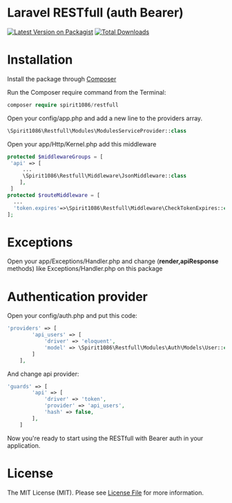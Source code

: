 # Laravel RESTfull (auth Bearer)
[![Latest Version on Packagist](https://img.shields.io/github/v/release/spirit1086/restfull.svg?style=flat)](https://packagist.org/packages/spirit1086/restfull)
[![Total Downloads](https://img.shields.io/packagist/dt/spirit1086/restfull.svg?style=flat-square)](https://packagist.org/packages/spirit1086/restfull)
# Installation

Install the package through [Composer](https://getcomposer.org)

Run the Composer require command from the Terminal:
```php
composer require spirit1086/restfull
```

Open your config/app.php and add a new line to the providers array.
```php
\Spirit1086\Restfull\Modules\ModulesServiceProvider::class
```

Open your app/Http/Kernel.php add this middleware
```php
protected $middlewareGroups = [
 'api' => [
     ...
     \Spirit1086\Restfull\Middleware\JsonMiddleware::class
    ],
 ]       
protected $routeMiddleware = [
  ...
  'token.expires'=>\Spirit1086\Restfull\Middleware\CheckTokenExpires::class
];
```
# Exceptions
Open your app/Exceptions/Handler.php and change (**render,apiResponse** methods) like  Exceptions/Handler.php on this package
# Authentication provider
Open your config/auth.php and put this code:
```php
'providers' => [
        'api_users' => [
            'driver' => 'eloquent',
            'model' => \Spirit1086\Restfull\Modules\Auth\Models\User::class,
        ]
    ],
```

And change api provider:
```php
'guards' => [
        'api' => [
            'driver' => 'token',
            'provider' => 'api_users',
            'hash' => false,
        ],
    ]
```

Now you're ready to start using the RESTfull with Bearer auth in your application.

# License
The MIT License (MIT). Please see [License File](https://en.wikipedia.org/wiki/MIT_License) for more information.
